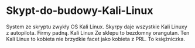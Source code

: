 # Skypt-do-budowy-Kali-Linux
System ze skryptu zwykły OS Kali Linux. 
Skyrpy daje wszystkie Kali Linuxy z autopilota. Firmy padną. 
Kali Linux  Ze sklepu to bezdomny orangutan. Ten Kali Linux to kobieta nie brzydkie facet jako kobieta z PRL. To księżniczka. 
